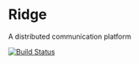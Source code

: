 # Ridge
A distributed communication platform

[![Build Status](https://travis-ci.org/charij/Ridge.svg?branch=master)](https://travis-ci.org/charij/Ridge)


